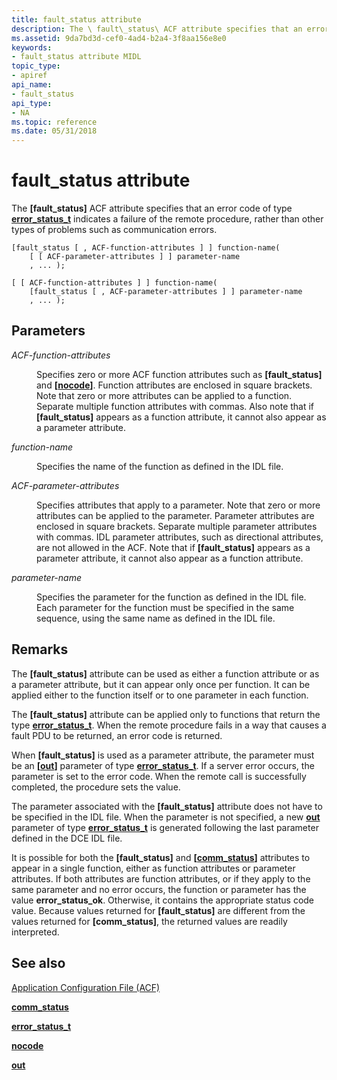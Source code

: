 ```yaml
---
title: fault_status attribute
description: The \ fault\_status\ ACF attribute specifies that an error code of type error\_status\_t indicates a failure of the remote procedure, rather than other types of problems such as communication errors.
ms.assetid: 9da7bd3d-cef0-4ad4-b2a4-3f8aa156e8e0
keywords:
- fault_status attribute MIDL
topic_type:
- apiref
api_name:
- fault_status
api_type:
- NA
ms.topic: reference
ms.date: 05/31/2018
---
```


# fault\_status attribute

The **\[fault\_status\]** ACF attribute specifies that an error code of type [**error\_status\_t**](error-status-t.md) indicates a failure of the remote procedure, rather than other types of problems such as communication errors.

``` syntax
[fault_status [ , ACF-function-attributes ] ] function-name(
    [ [ ACF-parameter-attributes ] ] parameter-name
    , ... );

[ [ ACF-function-attributes ] ] function-name(
    [fault_status [ , ACF-parameter-attributes ] ] parameter-name
    , ... );
```

## Parameters

<dl> <dt>

*ACF-function-attributes* 
</dt> <dd>

Specifies zero or more ACF function attributes such as **\[fault\_status\]** and **\[**[**nocode**](nocode.md)**\]**. Function attributes are enclosed in square brackets. Note that zero or more attributes can be applied to a function. Separate multiple function attributes with commas. Also note that if **\[fault\_status\]** appears as a function attribute, it cannot also appear as a parameter attribute.

</dd> <dt>

*function-name* 
</dt> <dd>

Specifies the name of the function as defined in the IDL file.

</dd> <dt>

*ACF-parameter-attributes* 
</dt> <dd>

Specifies attributes that apply to a parameter. Note that zero or more attributes can be applied to the parameter. Parameter attributes are enclosed in square brackets. Separate multiple parameter attributes with commas. IDL parameter attributes, such as directional attributes, are not allowed in the ACF. Note that if **\[fault\_status\]** appears as a parameter attribute, it cannot also appear as a function attribute.

</dd> <dt>

*parameter-name* 
</dt> <dd>

Specifies the parameter for the function as defined in the IDL file. Each parameter for the function must be specified in the same sequence, using the same name as defined in the IDL file.

</dd> </dl>

## Remarks

The **\[fault\_status\]** attribute can be used as either a function attribute or as a parameter attribute, but it can appear only once per function. It can be applied either to the function itself or to one parameter in each function.

The **\[fault\_status\]** attribute can be applied only to functions that return the type [**error\_status\_t**](error-status-t.md). When the remote procedure fails in a way that causes a fault PDU to be returned, an error code is returned.

When **\[fault\_status\]** is used as a parameter attribute, the parameter must be an **\[**[**out**](out-idl.md)**\]** parameter of type [**error\_status\_t**](error-status-t.md). If a server error occurs, the parameter is set to the error code. When the remote call is successfully completed, the procedure sets the value.

The parameter associated with the **\[fault\_status\]** attribute does not have to be specified in the IDL file. When the parameter is not specified, a new [**out**](out-idl.md) parameter of type [**error\_status\_t**](error-status-t.md) is generated following the last parameter defined in the DCE IDL file.

It is possible for both the **\[fault\_status\]** and **\[**[**comm\_status**](comm-status.md)**\]** attributes to appear in a single function, either as function attributes or parameter attributes. If both attributes are function attributes, or if they apply to the same parameter and no error occurs, the function or parameter has the value **error\_status\_ok**. Otherwise, it contains the appropriate status code value. Because values returned for **\[fault\_status\]** are different from the values returned for **\[comm\_status\]**, the returned values are readily interpreted.

## See also

<dl> <dt>

[Application Configuration File (ACF)](application-configuration-file-acf-.md)
</dt> <dt>

[**comm\_status**](comm-status.md)
</dt> <dt>

[**error\_status\_t**](error-status-t.md)
</dt> <dt>

[**nocode**](nocode.md)
</dt> <dt>

[**out**](out-idl.md)
</dt> </dl>

 

 




